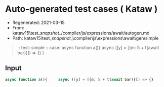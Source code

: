 # Auto-generated test cases ( Kataw )
- Regenerated: 2021-03-15
- From: kataw15\test\__snapshot__/compiler/js/expressions/await/autogen.md
- Path: kataw15\test\__snapshot__\compiler\js\expressions\await\gen\simple
> :: test: simple
> :: case: async function a(){     async ([y] = [{m: 5 + t(await bar)}]) => {}     }
## Input

`````js
async function a(){     async ([y] = [{m: 5 + t(await bar)}]) => {}     }
`````
